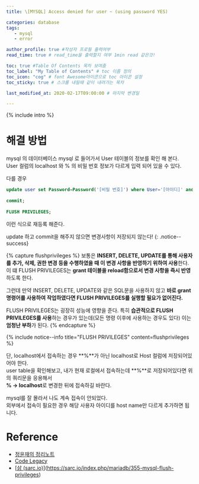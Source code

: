 ```yaml
---
title: \[MYSQL] Access denied for user ~ (using password YES)  

categories: database
tags:
   - mysql
   - error

author_profile: true #작성자 프로필 출력여부
read_time: true # read_time을 출력할지 여부 1min read 같은것!

toc: true #Table Of Contents 목차 보여줌
toc_label: "My Table of Contents" # toc 이름 정의
toc_icon: "cog" # font Awesome아이콘으로 toc 아이콘 설정 
toc_sticky: true # 스크롤 내릴때 같이 내려가는 목차

last_modified_at: 2020-02-17T09:00:00 # 마지막 변경일

---
```


<!-- intro -->
{% include intro %}

# 해결 방법

mysql 의 데이터베이스 mysql 로 들어가서  User 테이블의 정보를 확인 해 본다.    
User 컬럼의 localhost 와 % 의 비밀 번호 정보가 다르게 입력 되어 있을 수 있다.  
  
다를 경우  
```sql
update user set Password=Password('[비밀 번호]') where User='[아이디]' and Host='%';  
  
commit;  
  
FLUSH PRIVILEGES;  
```
이런 식으로 재등록 해준다.  

update 하고 commit을 해주지 않으면 변경사항이 저장되지 않는다!
{: .notice--success}

{% capture flushprivileges %}
보통은 **INSERT, DELETE, UPDATE를 통해 사용자를 추가, 삭제, 권한 변경 등을 수행하였을 때 이 변경 사항을 반영하기 위하여 사용**한다. 이 떄 FLUSH PRIVILEGES는 **grant 테이블을 reload함으로서 변경 사항을 즉시 반영**하도록 한다.

그런데 만약 INSERT, DELETE, UPDATE와 같은 SQL문을 사용하지 않고 **바로 grant 명령어를 사용하여 작업하였다면 FLUSH PRIVILEGES를 실행할 필요가 없어진다.**

FLUSH PRIVILEGES는 굉장히 성능에 영향을 준다. 특히 **습관적으로 FLUSH PRIVILEGES를 사용**하는 경우가 있는데(모든 명령 이후에 사용하는 경우도 있다) 이는 **엄청난 부하**가 된다.
{% endcapture %}

{% include notice--info title="FLUSH PRIVILEGES" content=flushprivileges %}

단, localhost에서 접속하는 경우 **%**가 아닌 localhost로 Host 컬럼에 저장되어있어야 한다.  
user table을 확인해보고, 내가 현재 로컬에서 접속하는데 **%**로 저장되어있다면 위의 쿼리문을 응용해서  
**% → localhost**로 변경한 뒤에 접속하길 바란다.  


mysql를 잘 몰라서 나도 계속 접속이 안되었다.  
외부에서 접속이 필요한 경우 해당 사용자 아이디를 host name만 다르게 추가하면 됩니다.  
  


# Reference
  
* [정윤재의 정리노트](https://shonm.tistory.com/387) 
* [Code Legacy](https://legacy.tistory.com/114)
* [[삵 (sarc.io)](https://sarc.io/)](https://sarc.io/index.php/mariadb/355-mysql-flush-privileges)
<!--stackedit_data:
eyJoaXN0b3J5IjpbMTYxNjI2NTc2NF19
-->